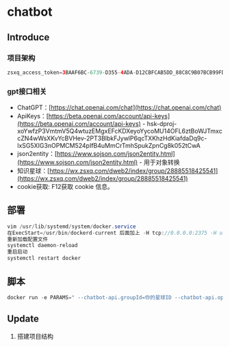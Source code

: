 # chatbot

## Introduce
### 项目架构
```java
zsxq_access_token=3BAAF6BC-6739-D355-4ADA-D12CBFCAB5DD_88C8C9B07BCB99FD; zsxqsessionid=b34baf1632666fceeb259b41c6d7de5b; abtest_env=product
```

### gpt接口相关
- ChatGPT：[https://chat.openai.com/chat](https://chat.openai.com/chat)
- ApiKeys：[https://beta.openai.com/account/api-keys](https://beta.openai.com/account/api-keys) - hsk-dproj-xoYwfzP3VmtmV5Q4wtuzEMgxEFcKDXeyoYycoMU14OFL6ztBoWJTmxccZN4wWsXKvYcBVHev-2PT3BlbkFJywlP6qcTXKhzHdKiafdaDq9c-lxSG5XIG3nOPMCM524pIfB4uMmCrTmhSpukZpnCg8k052tCwA
- json2entity：[https://www.sojson.com/json2entity.html](https://www.sojson.com/json2entity.html) - 用于对象转换
- 知识星球：[https://wx.zsxq.com/dweb2/index/group/28885518425541](https://wx.zsxq.com/dweb2/index/group/28885518425541)
- cookie获取: F12获取 cookie 信息。


## 部署
```java
vim /usr/lib/systemd/system/docker.service
在ExecStart=/usr/bin/dockerd-current 后面加上 -H tcp://0.0.0.0:2375 -H unix://var/run/docker.sock \
重新加载配置文件
systemctl daemon-reload
重启启动
systemctl restart docker
```

## 脚本

```java
docker run -e PARAMS=" --chatbot-api.groupId=你的星球ID --chatbot-api.openAiKey=自行申请 --chatbot-api.cookie=登录cookie信息" -p 8090:8090 --name chatbot-api -d chatbot-api:1.0
```

## Update
1. 搭建项目结构